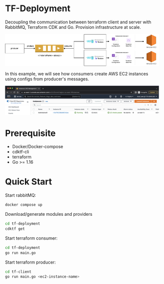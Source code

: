 # TF-Deployment

Decoupling the communication between terraform client and server with RabbitMQ, Terraform CDK and Go. Provision infrastructure at scale.

![ec2](./docs/images/cdktf-decouple.png)

In this example, we will see how consumers create AWS EC2 instances using configs from producer's messages.

![ec2](./docs/images/ec2.png)

# Prerequisite

- Docker/Docker-compose
- cdktf-cli
- terraform
- Go >= 1.16

# Quick Start

Start rabbitMQ:

```bash
docker compose up
```

Download/generate modules and providers

```bash
cd tf-deployment
cdktf get
```

Start terraform consumer:

```bash
cd tf-deployment
go run main.go
```

Start terraform producer:

```bash
cd tf-client
go run main.go <ec2-instance-name>
```
